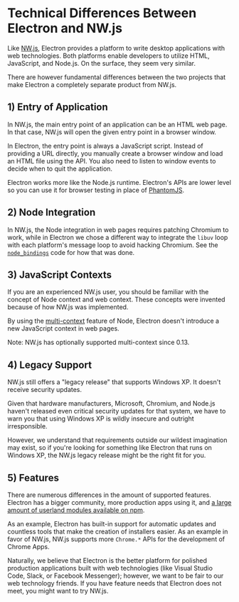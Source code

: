 # Technical Differences Between Electron and NW.js

Like [NW.js][nwjs], Electron provides a platform to write desktop applications with web
technologies. Both platforms enable developers to utilize HTML, JavaScript, and
Node.js. On the surface, they seem very similar.

There are however fundamental differences between the two projects that make
Electron a completely separate product from NW.js.

## 1) Entry of Application

In NW.js, the main entry point of an application can be an HTML web page. In
that case, NW.js will open the given entry point in a browser window.

In Electron, the entry point is always a JavaScript script. Instead of providing a
URL directly, you manually create a browser window and load an HTML file using
the API. You also need to listen to window events to decide when to quit the
application.

Electron works more like the Node.js runtime. Electron's APIs are lower level so
you can use it for browser testing in place of
[PhantomJS](https://phantomjs.org/).

## 2) Node Integration

In NW.js, the Node integration in web pages requires patching Chromium to work,
while in Electron we chose a different way to integrate the `libuv` loop with
each platform's message loop to avoid hacking Chromium. See the
[`node_bindings`][node-bindings] code for how that was done.

## 3) JavaScript Contexts

If you are an experienced NW.js user, you should be familiar with the concept of
Node context and web context. These concepts were invented because of how NW.js
was implemented.

By using the
[multi-context](https://github.com/nodejs/node-v0.x-archive/commit/756b622)
feature of Node, Electron doesn't introduce a new JavaScript context in web
pages.

Note: NW.js has optionally supported multi-context since 0.13.

## 4) Legacy Support

NW.js still offers a "legacy release" that supports Windows XP. It doesn't
receive security updates.

Given that hardware manufacturers, Microsoft, Chromium, and Node.js haven't
released even critical security updates for that system, we have to warn you
that using Windows XP is wildly insecure and outright irresponsible.

However, we understand that requirements outside our wildest imagination may
exist, so if you're looking for something like Electron that runs on Windows XP,
the NW.js legacy release might be the right fit for you.

## 5) Features

There are numerous differences in the amount of supported features. Electron has
a bigger community, more production apps using it, and [a large amount of
userland modules available on npm][electron-modules].

As an example, Electron has built-in support for automatic updates and countless
tools that make the creation of installers easier. As an example in favor of
NW.js, NW.js supports more `Chrome.*` APIs for the development of Chrome Apps.

Naturally, we believe that Electron is the better platform for polished
production applications built with web technologies (like Visual Studio Code,
Slack, or Facebook Messenger); however, we want to be fair to our web technology
friends. If you have feature needs that Electron does not meet, you might want
to try NW.js.

[nwjs]: https://nwjs.io/
[electron-modules]: https://www.npmjs.com/search?q=electron
[node-bindings]: https://github.com/electron/electron/tree/master/lib/common
